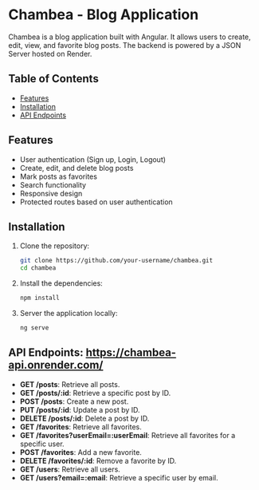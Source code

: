 # Chambea - Blog Application

Chambea is a blog application built with Angular. It allows users to create, edit, view, and favorite blog posts. The backend is powered by a JSON Server hosted on Render.

## Table of Contents

- [Features](#features)
- [Installation](#installation)
- [API Endpoints](#api-endpoints)

## Features

- User authentication (Sign up, Login, Logout)
- Create, edit, and delete blog posts
- Mark posts as favorites
- Search functionality
- Responsive design
- Protected routes based on user authentication

## Installation

1. Clone the repository:
   ```bash
   git clone https://github.com/your-username/chambea.git
   cd chambea
   ```
2. Install the dependencies:
   ```bash
   npm install
   ```
3. Server the application locally:
   ```bash
   ng serve
    ```
## API Endpoints: https://chambea-api.onrender.com/

- **GET /posts**: Retrieve all posts.
- **GET /posts/:id**: Retrieve a specific post by ID.
- **POST /posts**: Create a new post.
- **PUT /posts/:id**: Update a post by ID.
- **DELETE /posts/:id**: Delete a post by ID.
- **GET /favorites**: Retrieve all favorites.
- **GET /favorites?userEmail=:userEmail**: Retrieve all favorites for a specific user.
- **POST /favorites**: Add a new favorite.
- **DELETE /favorites/:id**: Remove a favorite by ID.
- **GET /users**: Retrieve all users.
- **GET /users?email=:email**: Retrieve a specific user by email.

